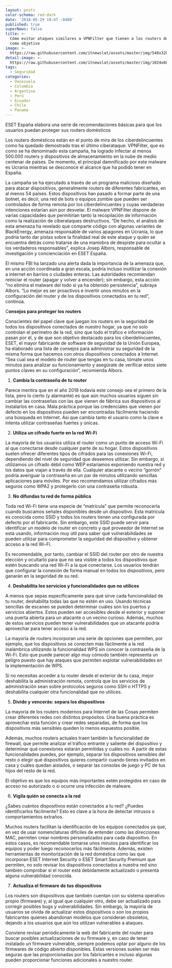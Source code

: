 ```yaml
---
layout: posts
color-schema: red-dark
date: '2018-05-29 19:47 -0400'
published: true
superNews: false
title: >-
  Cómo evitar ataques similares a VPNFilter que tienen a los routers domésticos
  como objetivo 
image: >-
  https://raw.githubusercontent.com/itnewslat/assets/master/img/540x320/Ataque-Router-p.jpg
detail-image: >-
  https://raw.githubusercontent.com/itnewslat/assets/master/img/1024x680/Ataque-Router-g.jpg
tags:
  - Seguridad
categories:
  - Venezuela
  - Colombia
  - Argentina
  - Perú
  - Ecuador
  - Chile
  - Panama
---
```

ESET España elabora una serie de recomendaciones básicas para que los usuarios puedan proteger sus routers domésticos

Los routers domésticos están en el punto de mira de los ciberdelincuentes como ha quedado demostrado tras el último ciberataque: VPNFilter, que es como se ha denominado esta campaña, ha logrado infectar al menos 500.000 routers y dispositivos de almacenamiento en la nube de medio centenar de países. De momento, el principal damnificado por este malware es Ucrania mientras se desconoce el alcance que ha podido tener en España. 

La campaña se ha ejecutado a través de un programa malicioso diseñado para atacar dispositivos, generalmente routers de diferentes fabricantes, en al menos 54 países. Estos dispositivos han pasado a  formar parte de una botnet, es decir, una red de bots o equipos zombie que pueden ser controlados de forma remota por los ciberdelincuentes y cuyas verdaderas intenciones estarían aún por desvelar. El malware VPNFilter dispone de varias capacidades que permitirían tanto la recopilación de información como la realización de ciberataques destructivos.  “De hecho, el análisis de esta amenaza ha revelado que comparte código con algunas variantes de BlackEnergy, amenaza responsable de varios apagones en Ucrania, lo que podría tanto dar pistas sobre la finalidad real de este ataque y quién se encuentra detrás  como tratarse de una maniobra de despiste para ocultar a los verdaderos responsables”, explica Josep Albors, responsable de investigación y concienciación en ESET España.

El mismo FBI ha lanzado una alerta dada la importancia de la amenaza que, en una acción coordinada a gran escala, podría incluso inutilizar la conexión a internet en barrios o ciudades enteras. Las autoridades recomiendan reiniciar el router (apagar y volver a encender); sin embargo, esta acción “no elimina el malware del todo si ya ha obtenido persistencia”, subraya Albors. “Lo mejor es ser proactivos e invertir unos minutos en la configuración del router y de los dispositivos conectados en tu red”, continúa.

C**onsejos para proteger los routers**

Conscientes del papel clave que juegan los routers en la seguridad de todos los dispositivos conectados de nuestro hogar, ya que no solo controlan el perímetro de la red, sino que todo el tráfico e información pasan por él, y de que son objetivo destacado para los ciberdelincuentes, ESET, el mayor fabricante de software de seguridad de la Unión Europea, ha elaborado una lista de consejos para administrar su seguridad de la misma forma que hacemos con otros dispositivos conectados a Internet. “Sea cual sea el modelo de router que tengas en tu casa, tómate unos minutos para analizar su funcionamiento y asegúrate de verificar estos siete puntos claves en su configuración”, recomienda Albors.

1.	**Cambia la contraseña de tu router**

Parece mentira que en el año 2018 todavía este consejo sea el primero de la lista, pero lo cierto (y alarmante) es que aún muchos usuarios siguen sin cambiar las contraseñas con las que vienen de fábrica sus dispositivos al instalarlos en casa. Mala práctica porque las credenciales que vienen por defecto en los dispositivos pueden ser encontradas fácilmente haciendo una búsqueda en Internet. Así que cambia tanto el usuario como la clave e intenta utilizar contraseñas fuertes y únicas.

2.	**Utiliza un cifrado fuerte en la red Wi-Fi**

La mayoría de los usuarios utiliza el router como un punto de acceso Wi-Fi al que conectarse desde cualquier parte de su hogar. Estos dispositivos suelen ofrecer diferentes tipos de cifrados para las conexiones Wi-Fi, dependiendo del nivel de seguridad que deseemos utilizar. Sin embargo, si utilizamos un cifrado débil como WEP estaríamos exponiendo nuestra red y los datos que viajan a través de ella. Cualquier atacante o vecino “gorrón” podría averiguar la contraseña en un par de minutos utilizando sencillas aplicaciones para móviles. Por eso recomendamos utilizar cifrados más seguros como WPA2 y protegerlo con una contraseña robusta.

3.	**No difundas tu red de forma pública**

Toda red Wi-Fi tiene una especie de “matrícula” que permite reconocerla cuando buscamos señales disponibles desde un dispositivo. Esta matrícula es conocida como SSID y todos los routers tienen una configurada por defecto por el fabricante. Sin embargo, este SSID puede servir para identificar un modelo de router en concreto y qué proveedor de Internet se está usando, información muy útil para saber qué vulnerabilidades se pueden utilizar para comprometer la seguridad del dispositivo y obtener acceso a la red Wi-Fi.

Es recomendable, por tanto, cambiar el SSID del router por otro de nuestra elección y ocultarlo para que no sea visible a todos los dispositivos que estén buscando una red Wi-Fi a la que conectarse. Los usuarios tendrán que configurar la conexión de forma manual en todos los dispositivos, pero ganarán en la seguridad de su red.

4.	**Deshabilita los servicios y funcionalidades que no utilices**

A menos que sepas específicamente para qué sirve cada funcionalidad de tu router, deshabilita todas las que no estén en uso. Usando técnicas sencillas de escaneo se pueden determinar cuáles son los puertos y servicios abiertos. Estos pueden ser accesibles desde el exterior y suponer una puerta abierta para un atacante o un vecino curioso. Además, muchos de estos servicios pueden tener vulnerabilidades que un atacante podría aprovechar para tener acceso a la red.

La mayoría de routers incorporan una serie de opciones que permiten, por ejemplo, que los dispositivos se conecten más fácilmente a la red inalámbrica utilizando la funcionalidad WPS sin conocer la contraseña de la Wi-Fi. Esto que puede parecer algo muy cómodo también representa un peligro puesto que hay ataques que permiten explotar vulnerabilidades en la implementación de WPS.

Si no necesitas acceder a tu router desde el exterior de tu casa, mejor deshabilita la administración remota, controla que los servicios de administración sean sobre protocolos seguros como SSH o HTTPS y deshabilita cualquier otra funcionalidad que no utilices.

5.	**Divide y vencerás: separa los dispositivos**

La mayoría de los routers modernos para Internet de las Cosas permiten crear diferentes redes con distintos propósitos. Una buena práctica es aprovechar esta función y crear redes separadas, de forma que los dispositivos más sensibles queden lo menos expuestos posible.

Además, muchos routers actuales traen también la funcionalidad de firewall, que permite analizar el tráfico entrante y saliente del dispositivo y determinar qué conexiones estarán permitidas y cuáles no. A partir de estas funcionalidades puedes, por ejemplo, separar los dispositivos sensibles del resto o elegir qué dispositivos quieres compartir cuando tienes invitados en casa y cuáles quedan aislados, o separar las consolas de juego y PC de tus hijos del resto de la red.

El objetivo es que los equipos más importantes estén protegidos en caso de acceso no autorizado o si ocurre una infección de malware.

6.	**Vigila quién se conecta a la red**

¿Sabes cuántos dispositivos están conectados a tu red? ¿Puedes identificarlos fácilmente? Esto es clave a la hora de detectar intrusos o comportamientos extraños. 

Muchos routers facilitan la identificación de los equipos conectados ya que, en vez de usar nomenclaturas difíciles de entender como las direcciones MAC, permiten crear nombres personalizados para cada dispositivo. En estos casos, es recomendable tomarse unos minutos para identificar los equipos y poder luego reconocerlos más fácilmente. Además, existen herramientas de monitorización de la red doméstica como las que incorporan ESET Internet Security o ESET Smart Security Premium que permiten, no solo revisar los dispositivos conectados a nuestra red sino también comprobar si el router está debidamente actualizado o presenta alguna vulnerabilidad conocida.

7.	**Actualiza el firmware de tus dispositivos**

Los routers son dispositivos que también cuentan con su sistema operativo propio (firmware) y, al igual que cualquier otro, debe ser actualizado para corregir posibles bugs y vulnerabilidades. Sin embargo, la mayoría de usuarios se olvida de actualizar estos dispositivos o son los propios fabricantes quienes abandonan modelos que consideran obsoletos, dejando a los usuarios que aún los utilizan vulnerables a ataques.

Conviene revisar periódicamente la web del fabricante del router para buscar posibles actualizaciones de su firmware y, en caso de tener instalado un firmware vulnerable, siempre podemos optar por alguno de los firmwares de código abierto disponibles. Estas versiones suelen ser más seguras que las proporcionadas por los fabricantes e incluso algunas pueden proporcionar funciones adicionales a nuestro router.


